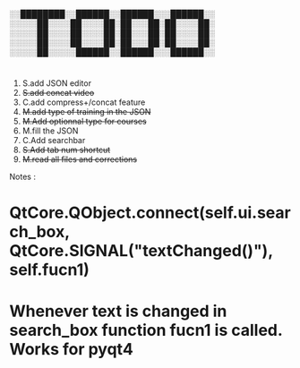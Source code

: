 

 ░░████████░░██████░░██████░░░██████░░  
 ░░░░░██░░░░██░░░░██░██░░░██░██░░░░██░  
 ░░░░░██░░░░██░░░░██░██░░░██░██░░░░██░  
 ░░░░░██░░░░██░░░░██░██░░░██░██░░░░██░  
 ░░░░░██░░░░░██████░░██████░░░██████░░  
#

1. S.add JSON editor
2. ~~S.add concat video~~
3. C.add compress+/concat feature
4. ~~M.add type of training in the JSON~~
5. ~~M.Add optionnal type for courses~~
6. M.fill the JSON
7. C.Add searchbar
8. ~~S.Add tab num shortcut~~
9. ~~M.read all files and corrections~~




Notes :
# QtCore.QObject.connect(self.ui.search_box, QtCore.SIGNAL("textChanged()"), self.fucn1)
# Whenever text is changed in search_box function fucn1 is called. Works for pyqt4  